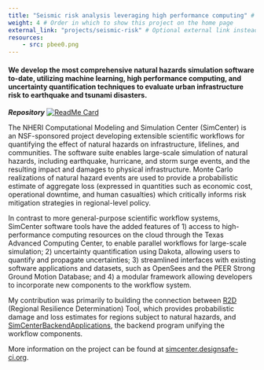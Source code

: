 ```yaml
---
title: "Seismic risk analysis leveraging high performance computing" # Title of your project
weight: 4 # Order in which to show this project on the home page
external_link: "projects/seismic-risk" # Optional external link instead of modal
resources:
    - src: pbee0.png
---
```



#### We develop the most comprehensive natural hazards simulation software to-date, utilizing machine learning, high performance computing, and uncertainty quantification techniques to evaluate urban infrastructure risk to earthquake and tsunami disasters.  

***Repository*** 
[![ReadMe Card](https://github-readme-stats.vercel.app/api/pin/?username=NHERI-SimCenter&repo=SimCenterBackendApplications)](https://github.com/NHERI-SimCenter/SimCenterBackendApplications)

The NHERI Computational Modeling and Simulation Center (SimCenter) is an NSF-sponsored project developing extensible scientific workflows for quantifying the effect of natural hazards on infrastructure, lifelines, and communities. The software suite enables large-scale simulation of natural hazards, including earthquake, hurricane, and storm surge events, and the resulting impact and damages to physical infrastructure. Monte Carlo realizations of natural hazard events are used to provide a probabilistic estimate of aggregate loss (expressed in quantities such as economic cost, operational downtime, and human casualties) which critically informs risk mitigation strategies in regional-level policy. 

In contrast to more general-purpose scientific workflow systems, SimCenter software tools have the added features of 1) access to high-performance computing resources on the cloud through the Texas Advanced Computing Center, to enable parallel workflows for large-scale simulation; 2) uncertainty quantification using Dakota, allowing users to quantify and propagate uncertainties; 3) streamlined interfaces with existing software applications and datasets, such as OpenSees and the PEER Strong Ground Motion Database; and 4) a modular framework allowing developers to incorporate new components to the workflow system.

My contribution was primarily to building the connection between [R2D](https://github.com/NHERI-SimCenter/R2DTool) (Regional Resilience Determination) Tool, which provides probabilistic damage and loss estimates for regions subject to natural hazards, and [SimCenterBackendApplications](https://github.com/NHERI-SimCenter/SimCenterBackendApplications), the backend program unifying the workflow components.

More information on the project can be found at [simcenter.designsafe-ci.org](https://simcenter.designsafe-ci.org/).